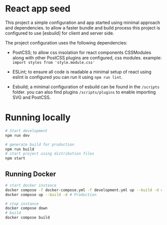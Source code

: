 # React app seed

This project a simple configuration and app started using minimal approach and dependencies. to allow a faster bundle and build process this project is configured to use [esbuild] for client and server side.

The project configuration uses the following dependencies:

- PostCSS; to allow css insolation for react components CSSModules along with other PostCSS plugins are configured, css modules. example: `import styles from 'style.module.css'`

- ESLint; to ensure all code is readable a minimal setup of react using eslint is configured you can run it using `npm run lint`.

- Esbuild; a minimal configuration of esbuild can be found in the `/scripts` folder. you can also find plugins `/scripts/plugins` to enable importing SVG and PostCSS.

# Running locally
```sh
# Start development
npm run dev

# generate build for production
npm run build
# start project using distribution files
npm start
```

## Running Docker
```sh
# start docker instance
docker compose -f docker-compose.yml -f development.yml up --build -d # Development
docker compose up --build -d # Production

# stop instance
docker compose down
# build
docker compose build 
```


